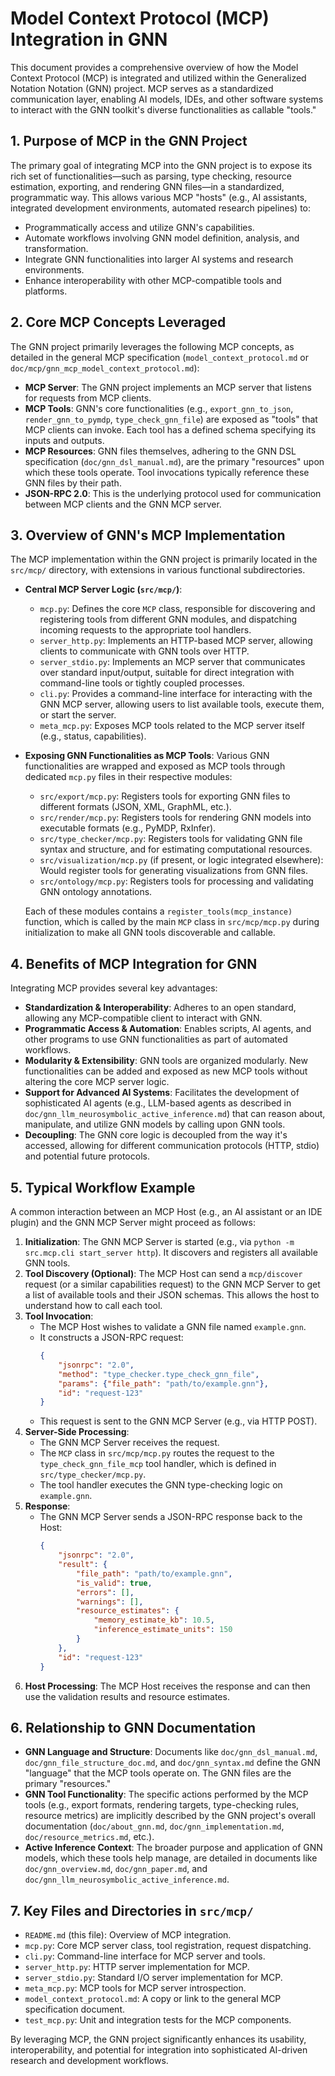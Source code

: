 # Model Context Protocol (MCP) Integration in GNN

This document provides a comprehensive overview of how the Model Context Protocol (MCP) is integrated and utilized within the Generalized Notation Notation (GNN) project. MCP serves as a standardized communication layer, enabling AI models, IDEs, and other software systems to interact with the GNN toolkit's diverse functionalities as callable "tools."

## 1. Purpose of MCP in the GNN Project

The primary goal of integrating MCP into the GNN project is to expose its rich set of functionalities—such as parsing, type checking, resource estimation, exporting, and rendering GNN files—in a standardized, programmatic way. This allows various MCP "hosts" (e.g., AI assistants, integrated development environments, automated research pipelines) to:

*   Programmatically access and utilize GNN's capabilities.
*   Automate workflows involving GNN model definition, analysis, and transformation.
*   Integrate GNN functionalities into larger AI systems and research environments.
*   Enhance interoperability with other MCP-compatible tools and platforms.

## 2. Core MCP Concepts Leveraged

The GNN project primarily leverages the following MCP concepts, as detailed in the general MCP specification (`model_context_protocol.md` or `doc/mcp/gnn_mcp_model_context_protocol.md`):

*   **MCP Server**: The GNN project implements an MCP server that listens for requests from MCP clients.
*   **MCP Tools**: GNN's core functionalities (e.g., `export_gnn_to_json`, `render_gnn_to_pymdp`, `type_check_gnn_file`) are exposed as "tools" that MCP clients can invoke. Each tool has a defined schema specifying its inputs and outputs.
*   **MCP Resources**: GNN files themselves, adhering to the GNN DSL specification (`doc/gnn_dsl_manual.md`), are the primary "resources" upon which these tools operate. Tool invocations typically reference these GNN files by their path.
*   **JSON-RPC 2.0**: This is the underlying protocol used for communication between MCP clients and the GNN MCP server.

## 3. Overview of GNN's MCP Implementation

The MCP implementation within the GNN project is primarily located in the `src/mcp/` directory, with extensions in various functional subdirectories.

*   **Central MCP Server Logic (`src/mcp/`)**:
    *   `mcp.py`: Defines the core `MCP` class, responsible for discovering and registering tools from different GNN modules, and dispatching incoming requests to the appropriate tool handlers.
    *   `server_http.py`: Implements an HTTP-based MCP server, allowing clients to communicate with GNN tools over HTTP.
    *   `server_stdio.py`: Implements an MCP server that communicates over standard input/output, suitable for direct integration with command-line tools or tightly coupled processes.
    *   `cli.py`: Provides a command-line interface for interacting with the GNN MCP server, allowing users to list available tools, execute them, or start the server.
    *   `meta_mcp.py`: Exposes MCP tools related to the MCP server itself (e.g., status, capabilities).

*   **Exposing GNN Functionalities as MCP Tools**:
    Various GNN functionalities are wrapped and exposed as MCP tools through dedicated `mcp.py` files in their respective modules:
    *   `src/export/mcp.py`: Registers tools for exporting GNN files to different formats (JSON, XML, GraphML, etc.).
    *   `src/render/mcp.py`: Registers tools for rendering GNN models into executable formats (e.g., PyMDP, RxInfer).
    *   `src/type_checker/mcp.py`: Registers tools for validating GNN file syntax and structure, and for estimating computational resources.
    *   `src/visualization/mcp.py` (if present, or logic integrated elsewhere): Would register tools for generating visualizations from GNN files.
    *   `src/ontology/mcp.py`: Registers tools for processing and validating GNN ontology annotations.

    Each of these modules contains a `register_tools(mcp_instance)` function, which is called by the main `MCP` class in `src/mcp/mcp.py` during initialization to make all GNN tools discoverable and callable.

## 4. Benefits of MCP Integration for GNN

Integrating MCP provides several key advantages:

*   **Standardization & Interoperability**: Adheres to an open standard, allowing any MCP-compatible client to interact with GNN.
*   **Programmatic Access & Automation**: Enables scripts, AI agents, and other programs to use GNN functionalities as part of automated workflows.
*   **Modularity & Extensibility**: GNN tools are organized modularly. New functionalities can be added and exposed as new MCP tools without altering the core MCP server logic.
*   **Support for Advanced AI Systems**: Facilitates the development of sophisticated AI agents (e.g., LLM-based agents as described in `doc/gnn_llm_neurosymbolic_active_inference.md`) that can reason about, manipulate, and utilize GNN models by calling upon GNN tools.
*   **Decoupling**: The GNN core logic is decoupled from the way it's accessed, allowing for different communication protocols (HTTP, stdio) and potential future protocols.

## 5. Typical Workflow Example

A common interaction between an MCP Host (e.g., an AI assistant or an IDE plugin) and the GNN MCP Server might proceed as follows:

1.  **Initialization**: The GNN MCP Server is started (e.g., via `python -m src.mcp.cli start_server http`). It discovers and registers all available GNN tools.
2.  **Tool Discovery (Optional)**: The MCP Host can send a `mcp/discover` request (or a similar capabilities request) to the GNN MCP Server to get a list of available tools and their JSON schemas. This allows the host to understand how to call each tool.
3.  **Tool Invocation**:
    *   The MCP Host wishes to validate a GNN file named `example.gnn`.
    *   It constructs a JSON-RPC request:
        ```json
        {
            "jsonrpc": "2.0",
            "method": "type_checker.type_check_gnn_file",
            "params": {"file_path": "path/to/example.gnn"},
            "id": "request-123"
        }
        ```
    *   This request is sent to the GNN MCP Server (e.g., via HTTP POST).
4.  **Server-Side Processing**:
    *   The GNN MCP Server receives the request.
    *   The `MCP` class in `src/mcp/mcp.py` routes the request to the `type_check_gnn_file_mcp` tool handler, which is defined in `src/type_checker/mcp.py`.
    *   The tool handler executes the GNN type-checking logic on `example.gnn`.
5.  **Response**:
    *   The GNN MCP Server sends a JSON-RPC response back to the Host:
        ```json
        {
            "jsonrpc": "2.0",
            "result": {
                "file_path": "path/to/example.gnn",
                "is_valid": true,
                "errors": [],
                "warnings": [],
                "resource_estimates": {
                    "memory_estimate_kb": 10.5,
                    "inference_estimate_units": 150
                }
            },
            "id": "request-123"
        }
        ```
6.  **Host Processing**: The MCP Host receives the response and can then use the validation results and resource estimates.

## 6. Relationship to GNN Documentation

*   **GNN Language and Structure**: Documents like `doc/gnn_dsl_manual.md`, `doc/gnn_file_structure_doc.md`, and `doc/gnn_syntax.md` define the GNN "language" that the MCP tools operate on. The GNN files are the primary "resources."
*   **GNN Tool Functionality**: The specific actions performed by the MCP tools (e.g., export formats, rendering targets, type-checking rules, resource metrics) are implicitly described by the GNN project's overall documentation (`doc/about_gnn.md`, `doc/gnn_implementation.md`, `doc/resource_metrics.md`, etc.).
*   **Active Inference Context**: The broader purpose and application of GNN models, which these tools help manage, are detailed in documents like `doc/gnn_overview.md`, `doc/gnn_paper.md`, and `doc/gnn_llm_neurosymbolic_active_inference.md`.

## 7. Key Files and Directories in `src/mcp/`

*   `README.md` (this file): Overview of MCP integration.
*   `mcp.py`: Core MCP server class, tool registration, request dispatching.
*   `cli.py`: Command-line interface for MCP server and tools.
*   `server_http.py`: HTTP server implementation for MCP.
*   `server_stdio.py`: Standard I/O server implementation for MCP.
*   `meta_mcp.py`: MCP tools for MCP server introspection.
*   `model_context_protocol.md`: A copy or link to the general MCP specification document.
*   `test_mcp.py`: Unit and integration tests for the MCP components.

By leveraging MCP, the GNN project significantly enhances its usability, interoperability, and potential for integration into sophisticated AI-driven research and development workflows. 